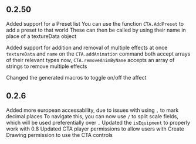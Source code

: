 ## 0.2.50  
 Added support for a Preset list
    You can use the function `CTA.AddPreset` to add a preset to that world
    These can then be called by using their name in place of a textureData object

Added support for addition and removal of multiple effects at once
    `textureData` and `name` on the `CTA.addAnimation` command both accept arrays of their relevant types now, 
    `CTA.removeAnimByName` accepts an array of strings to remove multiple effects

Changed the generated macros to toggle on/off the affect

## 0.2.6
Added more european accessability, due to issues with using `,` to mark decimal places
    To navigate this, you can now use `/` to split scale fields, which will be used preferentially over `,`
Updated the `isEquipment` to properly work with 0.8
Updated CTA player permissions to allow users with Create Drawing permission to use the CTA controls